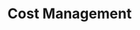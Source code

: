 ---
title:  "Cost Management"
layout: services
categories: [Corporate-Finance-and-Revenue-Management]
intro: It all comes down to money! We help our clients make the most of their dollar by operating at the intersection of cost and efficiency, which drives cost out for the business and improves the bottom-line.
---